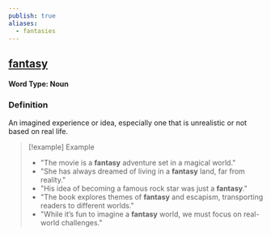 ```yaml
---
publish: true
aliases:
  - fantasies
---
```


## [fantasy](https://dictionary.cambridge.org/dictionary/english/fantasy)
#### Word Type: Noun

### Definition
An imagined experience or idea, especially one that is unrealistic or not based on real life.

> [!example] Example
> 
> - "The movie is a **fantasy** adventure set in a magical world."
> - "She has always dreamed of living in a **fantasy** land, far from reality."
> - "His idea of becoming a famous rock star was just a **fantasy**."
> - "The book explores themes of **fantasy** and escapism, transporting readers to different worlds."
> - "While it’s fun to imagine a **fantasy** world, we must focus on real-world challenges."